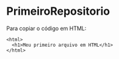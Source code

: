 # PrimeiroRepositorio

Para copiar o código em HTML:
```
<html>
  <h1>Meu primeiro arquivo em HTML</h1>
</html>
```
